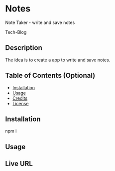 # Notes
Note Taker -  write and save notes

Tech-Blog

## Description

The idea is to create a app to write and save notes.  

## Table of Contents (Optional)



- [Installation](#installation)
- [Usage](#usage)
- [Credits](#credits)
- [License](#license)


## Installation

npm i

## Usage

## Live URL